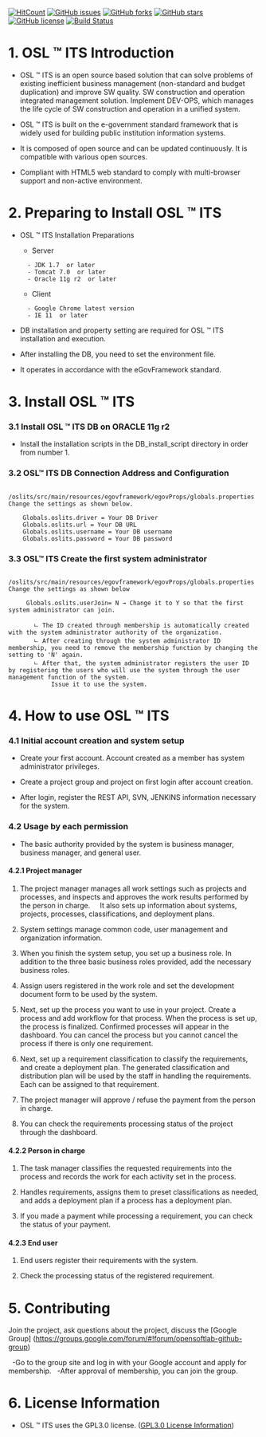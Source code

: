 
[![HitCount](http://hits.dwyl.io/jht3820/jht3820/oslits.svg)](http://hits.dwyl.io/jht3820/jht3820/oslits)
[![GitHub issues](https://img.shields.io/github/issues/jht3820/oslits)](https://github.com/jht3820/oslits/issues)
[![GitHub forks](https://img.shields.io/github/forks/jht3820/oslits)](https://github.com/jht3820/oslits/network)
[![GitHub stars](https://img.shields.io/github/stars/jht3820/oslits)](https://github.com/jht3820/oslits/stargazers)
[![GitHub license](https://img.shields.io/github/license/jht3820/oslits)](https://github.com/jht3820/oslits/blob/master/LICENSE)
[![Build Status](https://travis-ci.org/jht3820/oslits.svg?branch=master)](https://travis-ci.org/jht3820/oslits)

# 1. OSL ™ ITS Introduction

- OSL ™ ITS is an open source based solution that can solve problems of existing inefficient business management (non-standard and budget duplication) and improve SW quality.
SW construction and operation integrated management solution. Implement DEV-OPS, which manages the life cycle of SW construction and operation in a unified system.


- OSL ™ ITS is built on the e-government standard framework that is widely used for building public institution information systems.


- It is composed of open source and can be updated continuously. It is compatible with various open sources.


- Compliant with HTML5 web standard to comply with multi-browser support and non-active environment.

# 2. Preparing to Install OSL ™ ITS

- OSL ™ ITS Installation Preparations
 
   - Server
   ```
     - JDK 1.7  or later
     - Tomcat 7.0  or later
     - Oracle 11g r2  or later
   ```
   - Client 
   ```
     - Google Chrome latest version
     - IE 11  or later
   ```
 - DB installation and property setting are required for OSL ™ ITS installation and execution.
 
 - After installing the DB, you need to set the environment file.
 
 -  It operates in accordance with the eGovFramework standard.
 
# 3. Install OSL ™ ITS

### 3.1 Install OSL ™ ITS DB on ORACLE 11g r2
 
 - Install the installation scripts in the DB_install_script directory in order from number 1.
  
### 3.2 OSL™ ITS DB Connection Address and Configuration
  ```
      /oslits/src/main/resources/egovframework/egovProps/globals.properties Change the settings as shown below.
      
      Globals.oslits.driver = Your DB Driver
      Globals.oslits.url = Your DB URL
      Globals.oslits.username = Your DB username
      Globals.oslits.password = Your DB password
   ```   
### 3.3 OSL™ ITS Create the first system administrator
 ```
      /oslits/src/main/resources/egovframework/egovProps/globals.properties Change the settings as shown below
      
      Globals.oslits.userJoin= N → Change it to Y so that the first system administrator can join.
      
        ㄴ The ID created through membership is automatically created with the system administrator authority of the organization.
        ㄴ After creating through the system administrator ID membership, you need to remove the membership function by changing the   setting to 'N' again.
        ㄴ After that, the system administrator registers the user ID by registering the users who will use the system through the user  management function of the system.
            Issue it to use the system.
 ```
 
# 4. How to use OSL ™ ITS


### 4.1 Initial account creation and system setup

- Create your first account. Account created as a member has system administrator privileges.
   
   
- Create a project group and project on first login after account creation.


- After login, register the REST API, SVN, JENKINS information necessary for the system.


### 4.2 Usage by each permission


- The basic authority provided by the system is business manager, business manager, and general user.


#### 4.2.1 Project manager


1. The project manager manages all work settings such as projects and processes, and inspects and approves the work results performed by the person in charge.
    It also sets up information about systems, projects, processes, classifications, and deployment plans.
   
   
2. System settings manage common code, user management and organization information.


3. When you finish the system setup, you set up a business role. In addition to the three basic business roles provided, add the necessary business roles.


4. Assign users registered in the work role and set the development document form to be used by the system.


5. Next, set up the process you want to use in your project. Create a process and add workflow for that process. When the process is set up, the process is finalized. Confirmed processes will appear in the dashboard.
You can cancel the process but you cannot cancel the process if there is only one requirement.
   

6. Next, set up a requirement classification to classify the requirements, and create a deployment plan. The generated classification and distribution plan will be used by the staff in handling the requirements.
    Each can be assigned to that requirement.


7. The project manager will approve / refuse the payment from the person in charge.


8. You can check the requirements processing status of the project through the dashboard.

   
#### 4.2.2 Person in charge


1. The task manager classifies the requested requirements into the process and records the work for each activity set in the process.


2. Handles requirements, assigns them to preset classifications as needed, and adds a deployment plan if a process has a deployment plan.


3. If you made a payment while processing a requirement, you can check the status of your payment.


#### 4.2.3 End user


1. End users register their requirements with the system.


2. Check the processing status of the registered requirement.


# 5. Contributing

Join the project, ask questions about the project, discuss the  [Google Group] (https://groups.google.com/forum/#!forum/opensoftlab-github-group)

  -Go to the group site and log in with your Google account and apply for membership.
  -After approval of membership, you can join the group.

# 6. License Information

- OSL ™ ITS uses the GPL3.0 license. ([GPL3.0 License Information](https://www.olis.or.kr/license/Detailselect.do?lId=1072))
